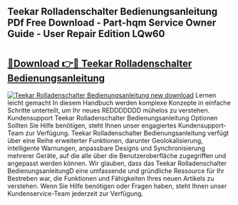 ## Teekar Rolladenschalter Bedienungsanleitung PDf Free Download - Part-hqm Service Owner Guide - User Repair Edition LQw60

# <h2><a href="http://df5o23b.blite.top/?on=Teekar+Rolladenschalter+Bedienungsanleitung">🔗Download 👉🔴 Teekar Rolladenschalter Bedienungsanleitung</a></h2>

[![Teekar Rolladenschalter Bedienungsanleitung new download](https://i.imgur.com/lujVjoI.png)](http://df5o23b.blite.top/?on=Teekar+Rolladenschalter+Bedienungsanleitung)
Lernen leicht gemacht In diesem Handbuch werden komplexe Konzepte in einfache Schritte unterteilt, um Ihr neues REDDDDDDD mühelos zu verstehen. Kundensupport Teekar Rolladenschalter Bedienungsanleitung Optionen Sollten Sie Hilfe benötigen, steht Ihnen unser engagiertes Kundensupport-Team zur Verfügung. Teekar Rolladenschalter Bedienungsanleitung verfügt über eine Reihe erweiterter Funktionen, darunter Geolokalisierung, intelligente Warnungen, anpassbare Designs und Synchronisierung mehrerer Geräte, auf die alle über die Benutzeroberfläche zugegriffen und angepasst werden können. Wir glauben, dass das Teekar Rolladenschalter BedienungsanleitungD eine umfassende und gründliche Ressource für Ihr Bestreben war, die Funktionen und Fähigkeiten Ihres neuen Artikels zu verstehen. Wenn Sie Hilfe benötigen oder Fragen haben, steht Ihnen unser Kundenservice-Team jederzeit zur Verfügung.
